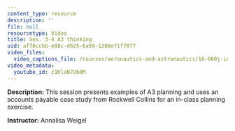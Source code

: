 ```yaml
---
content_type: resource
description: ''
file: null
resourcetype: Video
title: Ses. 3-4 A3 thinking
uid: aff6ccbb-e88c-d625-6a59-1286e71f7877
video_files:
  video_captions_file: /courses/aeronautics-and-astronautics/16-660j-introduction-to-lean-six-sigma-methods-january-iap-2012/lecture-videos/a3-thinking/z1KloN7Ub0M.vtt
video_metadata:
  youtube_id: z1KloN7Ub0M
---
```


**Description:** This session presents examples of A3 planning and uses an accounts payable case study from Rockwell Collins for an in-class planning exercise.

**Instructor:** Annalisa Weigel